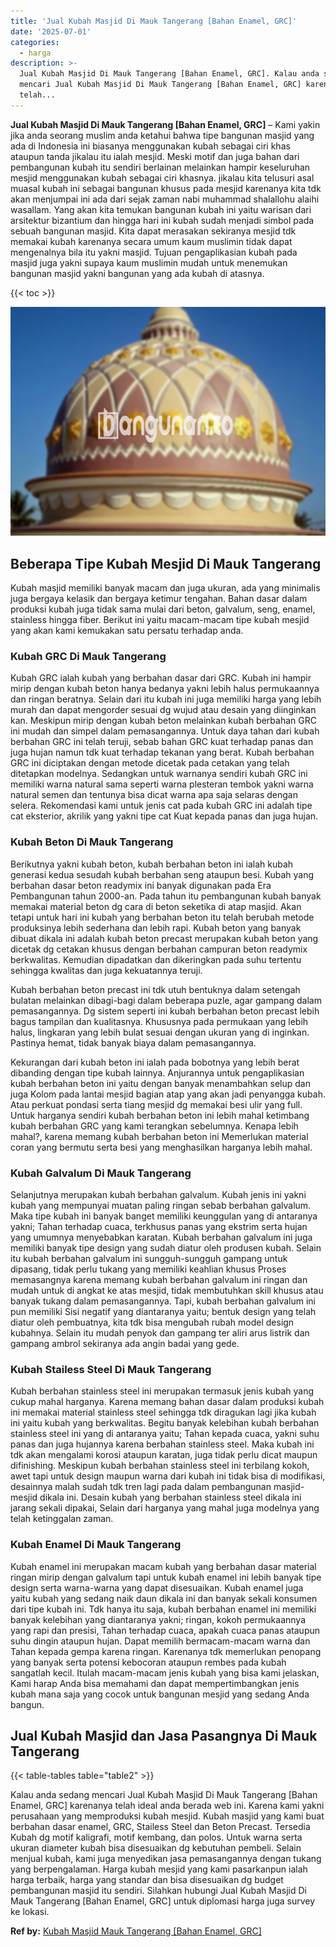 ```yaml
---
title: 'Jual Kubah Masjid Di Mauk Tangerang [Bahan Enamel, GRC]'
date: '2025-07-01'
categories:
  - harga
description: >-
  Jual Kubah Masjid Di Mauk Tangerang [Bahan Enamel, GRC]. Kalau anda sedang
  mencari Jual Kubah Masjid Di Mauk Tangerang [Bahan Enamel, GRC] karenanya
  telah...
---
```


**Jual Kubah Masjid Di Mauk Tangerang \[Bahan Enamel, GRC\]** – Kami yakin jika anda seorang muslim anda ketahui bahwa tipe bangunan masjid yang ada di Indonesia ini biasanya menggunakan kubah sebagai ciri khas ataupun tanda jikalau itu ialah mesjid. Meski motif dan juga bahan dari pembangunan kubah itu sendiri berlainan melainkan hampir keseluruhan mesjid menggunakan kubah sebagai ciri khasnya. jikalau kita telusuri asal muasal kubah ini sebagai bangunan khusus pada mesjid karenanya kita tdk akan menjumpai ini ada dari sejak zaman nabi muhammad shalallohu alaihi wasallam. Yang akan kita temukan bangunan kubah ini yaitu warisan dari arsitektur bizantium dan hingga hari ini kubah sudah menjadi simbol pada sebuah bangunan masjid. Kita dapat merasakan sekiranya mesjid tdk memakai kubah karenanya secara umum kaum muslimin tidak dapat mengenalnya bila itu yakni masjid. Tujuan pengaplikasian kubah pada masjid juga yakni supaya kaum muslimin mudah untuk menemukan bangunan masjid yakni bangunan yang ada kubah di atasnya.

{{< toc >}}

![Jual Kubah Masjid Di Mauk Tangerang [Bahan Enamel, GRC]](/images/jual-kubah-masjid-35.png)

## Beberapa Tipe Kubah Mesjid Di Mauk Tangerang

Kubah masjid memiliki banyak macam dan juga ukuran, ada yang minimalis juga bergaya kelasik dan bergaya ketimur tengahan. Bahan dasar dalam produksi kubah juga tidak sama mulai dari beton, galvalum, seng, enamel, stainless hingga fiber. Berikut ini yaitu macam-macam tipe kubah mesjid yang akan kami kemukakan satu persatu terhadap anda.

### Kubah GRC Di Mauk Tangerang

Kubah GRC ialah kubah yang berbahan dasar dari GRC. Kubah ini hampir mirip dengan kubah beton hanya bedanya yakni lebih halus permukaannya dan ringan beratnya. Selain dari itu kubah ini juga memiliki harga yang lebih murah dan dapat mengorder sesuai dg wujud atau desain yang diinginkan kan. Meskipun mirip dengan kubah beton melainkan kubah berbahan GRC ini mudah dan simpel dalam pemasangannya. Untuk daya tahan dari kubah berbahan GRC ini telah teruji, sebab bahan GRC kuat terhadap panas dan juga hujan namun tdk kuat terhadap tekanan yang berat. Kubah berbahan GRC ini diciptakan dengan metode dicetak pada cetakan yang telah ditetapkan modelnya. Sedangkan untuk warnanya sendiri kubah GRC ini memiliki warna natural sama seperti warna plesteran tembok yakni warna natural semen dan tentunya bisa dicat warna apa saja selaras dengan selera. Rekomendasi kami untuk jenis cat pada kubah GRC ini adalah tipe cat eksterior, akrilik yang yakni tipe cat Kuat kepada panas dan juga hujan.

### Kubah Beton Di Mauk Tangerang

Berikutnya yakni kubah beton, kubah berbahan beton ini ialah kubah generasi kedua sesudah kubah berbahan seng ataupun besi. Kubah yang berbahan dasar beton readymix ini banyak digunakan pada Era Pembangunan tahun 2000-an. Pada tahun itu pembangunan kubah banyak memakai material beton dg cara di beton seketika di atap masjid. Akan tetapi untuk hari ini kubah yang berbahan beton itu telah berubah metode produksinya lebih sederhana dan lebih rapi. Kubah beton yang banyak dibuat dikala ini adalah kubah beton precast merupakan kubah beton yang dicetak dg cetakan khusus dengan berbahan campuran beton readymix berkwalitas. Kemudian dipadatkan dan dikeringkan pada suhu tertentu sehingga kwalitas dan juga kekuatannya teruji.

Kubah berbahan beton precast ini tdk utuh bentuknya dalam setengah bulatan melainkan dibagi-bagi dalam beberapa puzle, agar gampang dalam pemasangannya. Dg sistem seperti ini kubah berbahan beton precast lebih bagus tampilan dan kualitasnya. Khususnya pada permukaan yang lebih halus, lingkaran yang lebih bulat sesuai dengan ukuran yang di inginkan. Pastinya hemat, tidak banyak biaya dalam pemasangannya.

Kekurangan dari kubah beton ini ialah pada bobotnya yang lebih berat dibanding dengan tipe kubah lainnya. Anjurannya untuk pengaplikasian kubah berbahan beton ini yaitu dengan banyak menambahkan selup dan juga Kolom pada lantai mesjid bagian atap yang akan jadi penyangga kubah. Atau perkuat pondasi serta tiang mesjid dg memakai besi ulir yang full. Untuk harganya sendiri kubah berbahan beton ini lebih mahal ketimbang kubah berbahan GRC yang kami terangkan sebelumnya. Kenapa lebih mahal?, karena memang kubah berbahan beton ini Memerlukan material coran yang bermutu serta besi yang menghasilkan harganya lebih mahal.

### Kubah Galvalum Di Mauk Tangerang

Selanjutnya merupakan kubah berbahan galvalum. Kubah jenis ini yakni kubah yang mempunyai muatan paling ringan sebab berbahan galvalum. Maka tipe kubah ini banyak banget memiliki keunggulan yang di antaranya yakni; Tahan terhadap cuaca, terkhusus panas yang ekstrim serta hujan yang umumnya menyebabkan karatan. Kubah berbahan galvalum ini juga memiliki banyak tipe design yang sudah diatur oleh produsen kubah. Selain itu kubah berbahan galvalum ini sungguh-sungguh gampang untuk dipasang, tidak perlu tukang yang memiliki keahlian khusus Proses memasangnya karena memang kubah berbahan galvalum ini ringan dan mudah untuk di angkat ke atas mesjid, tidak membutuhkan skill khusus atau banyak tukang dalam pemasangannya. Tapi, kubah berbahan galvalum ini pun memiliki Sisi negatif yang diantaranya yaitu; bentuk design yang telah diatur oleh pembuatnya, kita tdk bisa mengubah rubah model design kubahnya. Selain itu mudah penyok dan gampang ter aliri arus listrik dan gampang ambrol sekiranya ada angin badai yang gede.

### Kubah Stailess Steel Di Mauk Tangerang

Kubah berbahan stainless steel ini merupakan termasuk jenis kubah yang cukup mahal harganya. Karena memang bahan dasar dalam produksi kubah ini memakai material stainless steel sehingga tdk diragukan lagi jika kubah ini yaitu kubah yang berkwalitas. Begitu banyak kelebihan kubah berbahan stainless steel ini yang di antaranya yaitu; Tahan kepada cuaca, yakni suhu panas dan juga hujannya karena berbahan stainless steel. Maka kubah ini tdk akan mengalami korosi ataupun karatan, juga tidak perlu dicat maupun difinishing. Meskipun kubah berbahan stainless steel ini terbilang kokoh, awet tapi untuk design maupun warna dari kubah ini tidak bisa di modifikasi, desainnya malah sudah tdk tren lagi pada dalam pembangunan masjid-mesjid dikala ini. Desain kubah yang berbahan stainless steel dikala ini jarang sekali dipakai, Selain dari harganya yang mahal juga modelnya yang telah ketinggalan zaman.

### Kubah Enamel Di Mauk Tangerang

Kubah enamel ini merupakan macam kubah yang berbahan dasar material ringan mirip dengan galvalum tapi untuk kubah enamel ini lebih banyak tipe design serta warna-warna yang dapat disesuaikan. Kubah enamel juga yaitu kubah yang sedang naik daun dikala ini dan banyak sekali konsumen dari tipe kubah ini. Tdk hanya itu saja, kubah berbahan enamel ini memiliki banyak kelebihan yang diantaranya yakni; ringan, kokoh permukaannya yang rapi dan presisi, Tahan terhadap cuaca, apakah cuaca panas ataupun suhu dingin ataupun hujan. Dapat memilih bermacam-macam warna dan Tahan kepada gempa karena ringan. Karenanya tdk memerlukan penopang yang banyak serta potensi kebocoran ataupun rembes pada kubah sangatlah kecil. Itulah macam-macam jenis kubah yang bisa kami jelaskan, Kami harap Anda bisa memahami dan dapat mempertimbangkan jenis kubah mana saja yang cocok untuk bangunan mesjid yang sedang Anda bangun.

## Jual Kubah Masjid dan Jasa Pasangnya Di Mauk Tangerang

{{< table-tables table="table2" >}}

Kalau anda sedang mencari Jual Kubah Masjid Di Mauk Tangerang \[Bahan Enamel, GRC\] karenanya telah ideal anda berada web ini. Karena kami yakni perusahaan yang memproduksi kubah mesjid. Kubah masjid yang kami buat berbahan dasar enamel, GRC, Stailess Steel dan Beton Precast. Tersedia Kubah dg motif kaligrafi, motif kembang, dan polos. Untuk warna serta ukuran diameter kubah bisa disesuaikan dg kebutuhan pembeli. Selain menjual kubah, kami juga menyedikan jasa pemasangannya dengan tukang yang berpengalaman. Harga kubah mesjid yang kami pasarkanpun ialah harga terbaik, harga yang standar dan bisa disesuaikan dg budget pembangunan masjid itu sendiri. Silahkan hubungi Jual Kubah Masjid Di Mauk Tangerang \[Bahan Enamel, GRC\] untuk diplomasi harga juga survey ke lokasi.

**Ref by:** [Kubah Masjid Mauk Tangerang [Bahan Enamel, GRC]](https://id.wikipedia.org/wiki/Kubah)
